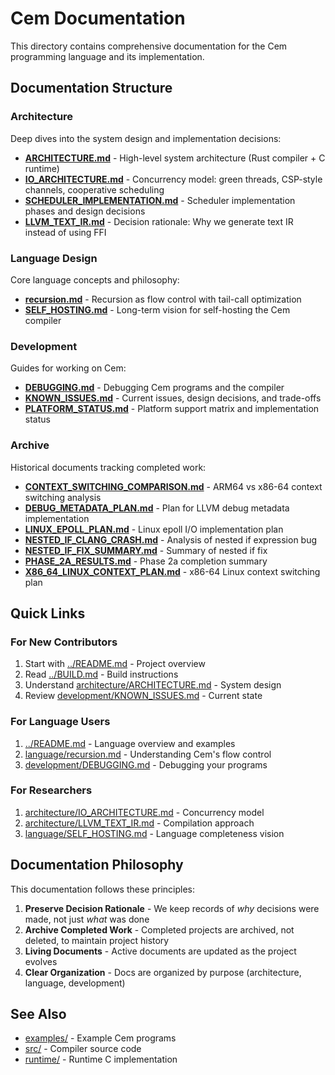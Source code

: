 # Cem Documentation

This directory contains comprehensive documentation for the Cem programming language and its implementation.

## Documentation Structure

### Architecture
Deep dives into the system design and implementation decisions:

- **[ARCHITECTURE.md](architecture/ARCHITECTURE.md)** - High-level system architecture (Rust compiler + C runtime)
- **[IO_ARCHITECTURE.md](architecture/IO_ARCHITECTURE.md)** - Concurrency model: green threads, CSP-style channels, cooperative scheduling
- **[SCHEDULER_IMPLEMENTATION.md](architecture/SCHEDULER_IMPLEMENTATION.md)** - Scheduler implementation phases and design decisions
- **[LLVM_TEXT_IR.md](architecture/LLVM_TEXT_IR.md)** - Decision rationale: Why we generate text IR instead of using FFI

### Language Design
Core language concepts and philosophy:

- **[recursion.md](language/recursion.md)** - Recursion as flow control with tail-call optimization
- **[SELF_HOSTING.md](language/SELF_HOSTING.md)** - Long-term vision for self-hosting the Cem compiler

### Development
Guides for working on Cem:

- **[DEBUGGING.md](development/DEBUGGING.md)** - Debugging Cem programs and the compiler
- **[KNOWN_ISSUES.md](development/KNOWN_ISSUES.md)** - Current issues, design decisions, and trade-offs
- **[PLATFORM_STATUS.md](development/PLATFORM_STATUS.md)** - Platform support matrix and implementation status

### Archive
Historical documents tracking completed work:

- **[CONTEXT_SWITCHING_COMPARISON.md](archive/CONTEXT_SWITCHING_COMPARISON.md)** - ARM64 vs x86-64 context switching analysis
- **[DEBUG_METADATA_PLAN.md](archive/DEBUG_METADATA_PLAN.md)** - Plan for LLVM debug metadata implementation
- **[LINUX_EPOLL_PLAN.md](archive/LINUX_EPOLL_PLAN.md)** - Linux epoll I/O implementation plan
- **[NESTED_IF_CLANG_CRASH.md](archive/NESTED_IF_CLANG_CRASH.md)** - Analysis of nested if expression bug
- **[NESTED_IF_FIX_SUMMARY.md](archive/NESTED_IF_FIX_SUMMARY.md)** - Summary of nested if fix
- **[PHASE_2A_RESULTS.md](archive/PHASE_2A_RESULTS.md)** - Phase 2a completion summary
- **[X86_64_LINUX_CONTEXT_PLAN.md](archive/X86_64_LINUX_CONTEXT_PLAN.md)** - x86-64 Linux context switching plan

## Quick Links

### For New Contributors
1. Start with [../README.md](../README.md) - Project overview
2. Read [../BUILD.md](../BUILD.md) - Build instructions
3. Understand [architecture/ARCHITECTURE.md](architecture/ARCHITECTURE.md) - System design
4. Review [development/KNOWN_ISSUES.md](development/KNOWN_ISSUES.md) - Current state

### For Language Users
1. [../README.md](../README.md) - Language overview and examples
2. [language/recursion.md](language/recursion.md) - Understanding Cem's flow control
3. [development/DEBUGGING.md](development/DEBUGGING.md) - Debugging your programs

### For Researchers
1. [architecture/IO_ARCHITECTURE.md](architecture/IO_ARCHITECTURE.md) - Concurrency model
2. [architecture/LLVM_TEXT_IR.md](architecture/LLVM_TEXT_IR.md) - Compilation approach
3. [language/SELF_HOSTING.md](language/SELF_HOSTING.md) - Language completeness vision

## Documentation Philosophy

This documentation follows these principles:

1. **Preserve Decision Rationale** - We keep records of *why* decisions were made, not just *what* was done
2. **Archive Completed Work** - Completed projects are archived, not deleted, to maintain project history
3. **Living Documents** - Active documents are updated as the project evolves
4. **Clear Organization** - Docs are organized by purpose (architecture, language, development)

## See Also

- [examples/](../examples/) - Example Cem programs
- [src/](../src/) - Compiler source code
- [runtime/](../runtime/) - Runtime C implementation
